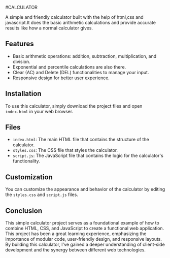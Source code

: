 #CALCULATOR

 A simple and friendly calculator built with the help of html,css and javascript.It does the basic arithmetic calculations and provide accurate results like how a normal calculator gives.

## Features
  
  - Basic arithmetic operations: addition, subtraction, multiplication, and division.
  - Exponential and percentile calculations are also there.
  - Clear (AC) and Delete (DEL) functionalities to manage your input.
  - Responsive design for better user experience.

## Installation

  To use this calculator, simply download the project files and open `index.html` in your web browser.

## Files

  - `index.html`: The main HTML file that contains the structure of the calculator.
  - `styles.css`: The CSS file that styles the calculator.
  - `script.js`: The JavaScript file that contains the logic for the calculator's functionality.

## Customization

You can customize the appearance and behavior of the calculator by editing the `styles.css` and `script.js` files.

## Conclusion

This simple calculator project serves as a foundational example of how to combine HTML, CSS, and JavaScript to create a functional web application. 
This project has been a great learning experience, emphasizing the importance of modular code, user-friendly design, and responsive layouts. By building this calculator, I've gained a deeper understanding of client-side development and the synergy between different web technologies.
